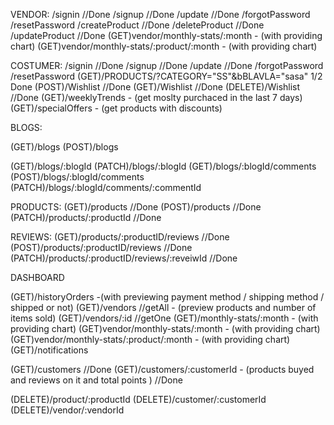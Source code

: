 <!-- VENDOR:
First Name
Last Name
Email
Profile Pic
Password
Confirm Password
Products:[PRODUCT_ID]
Date
Location
PhoneNUmber
Reviews:[Review_ID]

Customer:
First Name
Last Name
Email
Profile Pic
Password
Confirm Password
WishList:[]
Product_Puchaced
Location
PhoneNUmber
Reviews:[REVIEW_ID]
Points (for Loyality)

Product:
Product Name
Category
Description
Tags
Images:[Img]
Price
Discount:[percentage , default]
Free Shipping: BOOLEAN
Vendor:[
V_Name
]
Product_Reviews:[REVIEW_ID]
Quantity

Order:
Customer:[Customer_Name]
Product:[
Name,
Vendor
Rating
]
shipping:[
address
price
]
payment:[
method:[CASH, VISA]
]
Price:[
TOTAL:shippingPrice + (ProductPrice - discount)
]
Shipped:[BOOLEAN]

BLOGS:
USER:[COSTUMER or VENDOR]
CONTENT
IMAGE
LIKES:[USER or VENDOR]

COMMENTS:
COSTUMER or VENDOR
COMMENT
LIKES:[USER or VENDOR]

REVIEW:
Costumer: COSTUMER_ID
PRODUCT: PRODUCT_ID
RATING: [1-5]
COMMENT -->

<!-- END POINTS -->

VENDOR:
/signin //Done
/signup //Done
/update //Done
/forgotPassword
/resetPassword
/createProduct //Done
/deleteProduct //Done
/updateProduct //Done
(GET)vendor/monthly-stats/:month - (with providing chart)
(GET)vendor/monthly-stats/:product/:month - (with providing chart)

COSTUMER:
/signin //Done
/signup //Done
/update //Done
/forgotPassword
/resetPassword
(GET)/PRODUCTS/?CATEGORY="SS"&bBLAVLA="sasa" 1/2 Done
(POST)/Wishlist //Done
(GET)/Wishlist //Done
(DELETE)/Wishlist //Done
(GET)/weeklyTrends - (get moslty purchaced in the last 7 days)
(GET)/specialOffers - (get products with discounts)

BLOGS:

<!-- get all blogs -->

(GET)/blogs
(POST)/blogs

(GET)/blogs/:blogId
(PATCH)/blogs/:blogId
(GET)/blogs/:blogId/comments
(POST)/blogs/:blogId/comments
(PATCH)/blogs/:blogId/comments/:commentId

PRODUCTS:
(GET)/products //Done
(POST)/products //Done
(PATCH)/products/:productId //Done

REVIEWS:
(GET)/products/:productID/reviews //Done
(POST)/products/:productID/reviews //Done
(PATCH)/products/:productID/reviews/:reveiwId //Done

DASHBOARD

<!--  -->

(GET)/historyOrders -(with previewing payment method / shipping method / shipped or not)
(GET)/vendors //getAll - (preview products and number of items sold)
(GET)/vendors/:id //getOne
(GET)/monthly-stats/:month - (with providing chart)
(GET)vendor/monthly-stats/:month - (with providing chart)
(GET)vendor/monthly-stats/:product/:month - (with providing chart)
(GET)/notifications

<!--  -->

(GET)/customers //Done
(GET)/customers/:customerId - (products buyed and reviews on it and total points ) //Done

<!-- for security -->

(DELETE)/product/:productId
(DELETE)/customer/:customerId
(DELETE)/vendor/:vendorId

<!-- description of Loyality System -->
<!--
    if customer spent 200 pound:
        customer will take 50 point
    1/4 of money spent will be added as points
    then choose from awards choosen by customers
     -->
